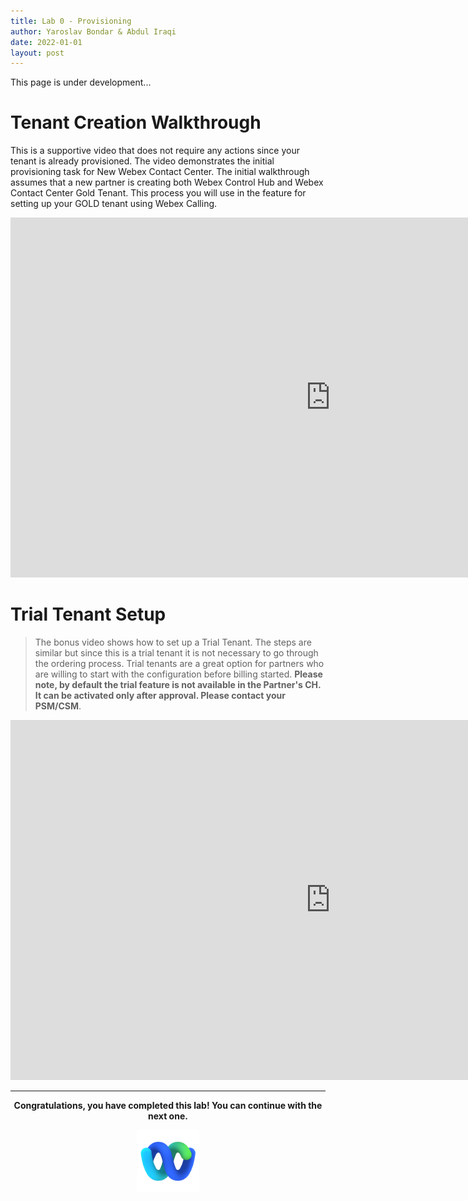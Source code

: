 ```yaml
---
title: Lab 0 - Provisioning
author: Yaroslav Bondar & Abdul Iraqi
date: 2022-01-01
layout: post
---
```


This page is under development...

# Tenant Creation Walkthrough
This is a supportive video that does not require any actions since your tenant is already provisioned. The video demonstrates the initial provisioning task for New Webex Contact Center. The initial walkthrough assumes that a new partner is creating both Webex Control Hub and Webex Contact Center Gold Tenant. This process you will use in the feature for setting up your GOLD tenant using Webex Calling. 

<iframe width="1024" height="576" src="https://www.youtube-nocookie.com/embed/SYY4yOogBC0?rel=0" title="WxCC Lab #1 Part 5: Tenant Creation Walkthrough - BONUS Video" frameborder="0" allow="accelerometer; autoplay; clipboard-write; encrypted-media; gyroscope; picture-in-picture" allowfullscreen></iframe>


# Trial Tenant Setup 

> The bonus video shows how to set up a Trial Tenant. The steps are similar but since this is a trial tenant it is not necessary to go through the ordering process. Trial tenants are a great option for partners who are willing to start with the configuration before billing started. 
> **Please note, by default the trial feature is not available in the Partner's CH. It can be activated only after approval. Please contact your PSM/CSM**.

<iframe width="1024" height="576" src="https://www.youtube-nocookie.com/embed/m9QamZh4LwI?rel=0" title="WxCC Lab #1 Part 6: Trial Tenant Setup - BONUS Video" frameborder="0" allow="accelerometer; autoplay; clipboard-write; encrypted-media; gyroscope; picture-in-picture" allowfullscreen></iframe>


---


<p style="text-align:center"><strong>Congratulations, you have completed this lab! You can continue with the next one.</strong></p>
		
<p style="text-align:center;"><img src="/assets/gitbook/images/webex.png" width="100"></p>	
